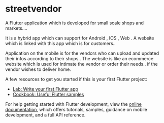 # streetvendor

A Flutter application which is developed for small scale shops and markets....

It is a hybrid app which can support for Android , IOS , Web .
A website which is linked with this app which is for customers..

Application on the mobile is for the vendors who can upload and updated their infos according to their shops..
The website is like an ecommerce website which is used for intimate the vendor or order their needs.. if the vendor wishes to deliver home.

A few resources to get you started if this is your first Flutter project:

- [Lab: Write your first Flutter app](https://docs.flutter.dev/get-started/codelab)
- [Cookbook: Useful Flutter samples](https://docs.flutter.dev/cookbook)

For help getting started with Flutter development, view the
[online documentation](https://docs.flutter.dev/), which offers tutorials,
samples, guidance on mobile development, and a full API reference.
